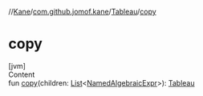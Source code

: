//[Kane](../../index.md)/[com.github.jomof.kane](../index.md)/[Tableau](index.md)/[copy](copy.md)



# copy  
[jvm]  
Content  
fun [copy](copy.md)(children: [List](https://kotlinlang.org/api/latest/jvm/stdlib/kotlin.collections/-list/index.html)<[NamedAlgebraicExpr](../-named-algebraic-expr/index.md)>): [Tableau](index.md)  



